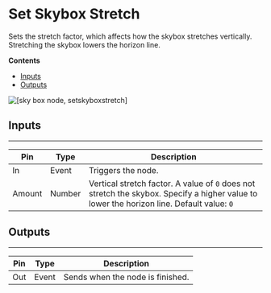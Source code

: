 # Set Skybox Stretch<a name="set-sky-box-stretch"></a>

Sets the stretch factor, which affects how the skybox stretches vertically\. Stretching the skybox lowers the horizon line\.

**Contents**
+ [Inputs](#set-sky-box-stretch-input)
+ [Outputs](#set-sky-box-stretch-output)

![\[sky box node, setskyboxstretch\]](http://docs.aws.amazon.com/lumberyard/latest/userguide/images/scriptcanvasnodes/environment-set-skybox-stretch.png)

## Inputs<a name="set-sky-box-stretch-input"></a>


****  

| Pin | Type | Description | 
| --- | --- | --- | 
| In | Event | Triggers the node\. | 
| Amount | Number |  Vertical stretch factor\.  A value of `0` does not stretch the skybox\. Specify a higher value to lower the horizon line\. Default value: `0`  | 

## Outputs<a name="set-sky-box-stretch-output"></a>


****  

| Pin | Type | Description | 
| --- | --- | --- | 
| Out | Event | Sends when the node is finished\. | 